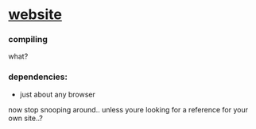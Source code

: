 # [website](https://zlago.github.io)

### compiling

what?

### dependencies:

- just about any browser

now stop snooping around.. unless youre looking for a reference for your own site..?